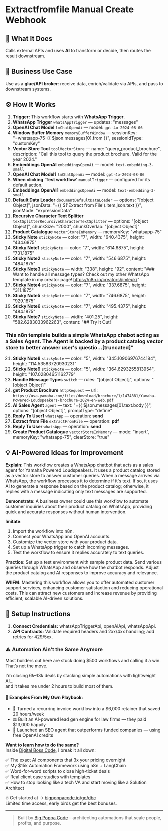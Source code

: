 # Extractfromfile Manual Create Webhook
  ## 🚀 What It Does
  Calls external APIs and uses **AI** to transform or decide, then routes the result downstream.
  
  ## 💼 Business Use Case
  Use as a **glue/API broker**: receive data, enrich/validate via APIs, and pass to downstream systems.
  
  ## ⚙️ How It Works
  1. **Trigger:** This workflow starts with **WhatsApp Trigger**.
  2. **WhatsApp Trigger** `whatsAppTrigger` — updates: "messages"
3. **OpenAI Chat Model** `lmChatOpenAi` — model: `gpt-4o-2024-08-06`
4. **Window Buffer Memory** `memoryBufferWindow` — sessionKey: "=whatsapp-75-{{ $json.messages[0].from }}", sessionIdType: "customKey"
5. **Vector Store Tool** `toolVectorStore` — name: "query_product_brochure", description: "Call this tool to query the product brochure. Valid for the year 2024."
6. **Embeddings OpenAI** `embeddingsOpenAi` — model: `text-embedding-3-small`
7. **OpenAI Chat Model1** `lmChatOpenAi` — model: `gpt-4o-2024-08-06`
8. **When clicking ‘Test workflow’** `manualTrigger` — configured for its default action.
9. **Embeddings OpenAI1** `embeddingsOpenAi` — model: `text-embedding-3-small`
10. **Default Data Loader** `documentDefaultDataLoader` — options: "[object Object]", jsonData: "={{ $('Extract from File').item.json.text }}", jsonMode: "expressionData"
11. **Recursive Character Text Splitter** `textSplitterRecursiveCharacterTextSplitter` — options: "[object Object]", chunkSize: "2000", chunkOverlap: "[object Object]"
12. **Product Catalogue** `vectorStoreInMemory` — memoryKey: "whatsapp-75"
13. **Sticky Note** `stickyNote` — color: "7", width: "640.4375", height: "434.6875"
14. **Sticky Note1** `stickyNote` — color: "7", width: "614.6875", height: "731.1875"
15. **Sticky Note2** `stickyNote` — color: "7", width: "546.6875", height: "484.1875"
16. **Sticky Note3** `stickyNote` — width: "338", height: "92", content: "### Want to handle all message types?
Check out my other WhatsApp template in my creator page! https://n8n.io/creators/jimleuk/"
17. **Sticky Note4** `stickyNote` — color: "7", width: "337.6875", height: "311.1875"
18. **Sticky Note5** `stickyNote` — color: "7", width: "746.6875", height: "929.1875"
19. **Sticky Note6** `stickyNote` — color: "7", width: "495.4375", height: "484.1875"
20. **Sticky Note7** `stickyNote` — width: "401.25", height: "582.6283033962263", content: "## Try It Out!

### This n8n template builds a simple WhatsApp chabot acting as a Sales Agent. The Agent is backed by a product catalog vector store to better answer user's questio…[truncated]"
21. **Sticky Note8** `stickyNote` — color: "5", width: "345.10906976744184", height: "114.53583720930231"
22. **Sticky Note9** `stickyNote` — color: "5", width: "364.6293255813954", height: "107.02804651162779"
23. **Handle Message Types** `switch` — rules: "[object Object]", options: "[object Object]"
24. **get Product Brochure** `httpRequest` — url: `https://usa.yamaha.com/files/download/brochure/1/1474881/Yamaha-Powered-Loudspeakers-brochure-2024-en-web.pdf`
25. **AI Sales Agent** `agent` — text: "={{ $json.messages[0].text.body }}", options: "[object Object]", promptType: "define"
26. **Reply To User1** `whatsApp` — operation: **send**
27. **Extract from File** `extractFromFile` — operation: **pdf**
28. **Reply To User** `whatsApp` — operation: **send**
29. **Create Product Catalogue** `vectorStoreInMemory` — mode: "insert", memoryKey: "whatsapp-75", clearStore: "true"
  
  ## 💡 AI-Powered Ideas for Improvement
  **Explain**: This workflow creates a WhatsApp chatbot that acts as a sales agent for Yamaha Powered Loudspeakers. It uses a product catalog stored as a vector store to answer customer queries. When a message arrives via WhatsApp, the workflow processes it to determine if it's text. If so, it uses AI to generate a response based on the product catalog; otherwise, it replies with a message indicating only text messages are supported.

**Demonstrate**: A business owner could use this workflow to automate customer inquiries about their product catalog on WhatsApp, providing quick and accurate responses without human intervention.

**Imitate**: 
1. Import the workflow into n8n.
2. Connect your WhatsApp and OpenAI accounts.
3. Customize the vector store with your product data.
4. Set up a WhatsApp trigger to catch incoming messages.
5. Test the workflow to ensure it replies accurately to text queries.

**Practice**: Set up a test environment with sample product data. Send various queries through WhatsApp and observe how the chatbot responds. Adjust the product catalog and AI responses to improve accuracy and relevance.

**WIIFM**: Mastering this workflow allows you to offer automated customer support services, enhancing customer satisfaction and reducing operational costs. This can attract new customers and increase revenue by providing efficient, scalable AI-driven solutions.
  
  ## 🔧 Setup Instructions
  1. **Connect Credentials:** whatsAppTriggerApi, openAiApi, whatsAppApi.
2. **API Contracts:** Validate required headers and 2xx/4xx handling; add retries for 429/5xx.
  
### ⚠️ Automation Ain’t the Same Anymore

Most builders out here are stuck doing $500 workflows and calling it a win.  
That’s not the move.  

I'm closing $6k–$13k deals by stacking simple automations with lightweight AI...  
and it takes me under 2 hours to build most of them.

#### 🧠 Examples From My Own Playbook:
- 🔁 Turned a recurring invoice workflow into a $6,000 retainer that saved 20 hours/week  
- ⚖️ Built an AI-powered lead gen engine for law firms — they paid $13,000 happily  
- 🚀 Launched an SEO agent that outperforms funded companies — using free OpenAI credits  

**Want to learn how to do the same?**  
Inside [Digital Boss Code](https://bigpoppacode.io/go/dbc), I break it all down:

✅ The exact AI components that 3x your pricing overnight  
✅ My $15k Automation Framework using n8n + LangChain  
✅ Word-for-word scripts to close high-ticket deals  
✅ Real client case studies with templates  
✅ How to stop looking like a tech VA and start moving like a Solution Architect  

🔥 Get started at → [bigpoppacode.io/go/dbc](https://bigpoppacode.io/go/dbc)  
Limited time access, early birds get the best bonuses.

---
> Built by [Big Poppa Code](https://bigpoppacode.io) – architecting automations that scale people, profits, and purpose.
  